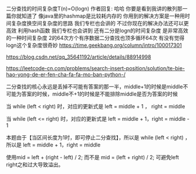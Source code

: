 二分查找的时间复杂度T(n)=O(logn)
作者回复: 哈哈 你要是看到我讲的散列那一篇你就知道了 像java里的hashmap是比较耗内存的 你用到的解决方案是一种用时间复杂度换空间复杂度的思路 我们专栏也会讲的 不过你现在的解决办法还可以更高效 利用hash函数 我们专栏也会讲到 还有二分是logn的时间复杂度 是非常高效的一种时间复杂度 2的64次方个有序数据二分查找也顶多循环64次 有没有觉得logn这个复杂度很奇妙
https://time.geekbang.org/column/intro/100017301

https://blog.csdn.net/qq_35641192/article/details/88914998


https://leetcode-cn.com/problems/search-insert-position/solution/te-bie-hao-yong-de-er-fen-cha-fa-fa-mo-ban-python-/

二分查找的核心永远是丢掉不可能有答案的那一半，middle+1的时候是middle不可能为答案的时候，middle不+1的时候是不能排除middle是否为答案的时候

当 while (left < right) 时，对应的更新式是 left = middle + 1 ， right = middle

当 while (left <= right) 时，对应的更新式是 left = middle + 1，right = middle - 1

本题由于【当区间长度为1时，即可停止二分查找】，所以是 while (left < right) ，所以是 left = middle + 1，right = middle


使用mid = left + (right - left) / 2; 而不是 mid = (left + right) / 2;
可避免left right之和过大导致溢出。